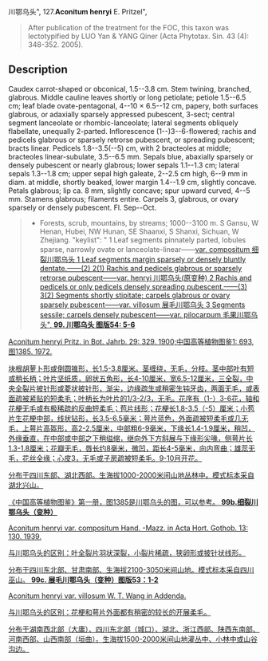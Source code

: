 川鄂乌头",
127.**Aconitum henryi** E. Pritzel",

> After publication of the treatment for the FOC, this taxon was lectotypified by LUO Yan &amp; YANG Qiner (Acta Phytotax. Sin. 43 (4): 348-352. 2005).

## Description
Caudex carrot-shaped or obconical, 1.5--3.8 cm. Stem twining, branched, glabrous. Middle cauline leaves shortly or long petiolate; petiole 1.5--6.5 cm; leaf blade ovate-pentagonal, 4--10 × 6.5--12 cm, papery, both surfaces glabrous, or adaxially sparsely appressed pubescent, 3-sect; central segment lanceolate or rhombic-lanceolate; lateral segments obliquely flabellate, unequally 2-parted. Inflorescence (1--)3--6-flowered; rachis and pedicels glabrous or sparsely retrorse pubescent, or spreading pubescent; bracts linear. Pedicels 1.8--3.5(--5) cm, with 2 bracteoles at middle; bracteoles linear-subulate, 3.5--6.5 mm. Sepals blue, abaxially sparsely or densely pubescent or nearly glabrous; lower sepals 1.1--1.3 cm; lateral sepals 1.3--1.8 cm; upper sepal high galeate, 2--2.5 cm high, 6--9 mm in diam. at middle, shortly beaked, lower margin 1.4--1.9 cm, slightly concave. Petals glabrous; lip ca. 8 mm, slightly concave; spur upward curved, 4--5 mm. Stamens glabrous; filaments entire. Carpels 3, glabrous, or ovary sparsely or densely pubescent. Fl. Sep--Oct.

> * Forests, scrub, mountains, by streams; 1000--3100 m. S Gansu, W Henan, Hubei, NW Hunan, SE Shaanxi, S Shanxi, Sichuan, W Zhejiang.
  "keylist": "
1 Leaf segments pinnately parted, lobules sparse, narrowly ovate or lanceolate-linear——<a href='/info/Aconitum henryi var. compositum?t=foc'>var. compositum 细裂川鄂乌头
1 Leaf segments margin sparsely or densely bluntly dentate.——(2)
2(1) Rachis and pedicels glabrous or sparsely retrorse pubescent——<a href='/info/Aconitum henryi var. henryi?t=foc'>var. henryi 川鄂乌头(原变种)
2 Rachis and pedicels or only pedicels densely spreading pubescent.——(3)
3(2) Segments shortly stipitate; carpels glabrous or ovary sparsely pubescent——<a href='/info/Aconitum henryi var. villosum?t=foc'>var. villosum 展毛川鄂乌头
3 Segments sessile; carpels densely pubescent——<a href='/info/Aconitum henryi var. pilocarpum?t=foc'>var. pilocarpum 毛果川鄂乌头",
**99. 川鄂乌头 图版54: 5-6**

Aconitum henryi Pritz. in Bot. Jahrb. 29: 329. 1900;中国高等植物图鉴1: 693, 图1385. 1972.

块根胡萝卜形或倒圆锥形，长1.5-3.8厘米。茎缠绕，无毛，分枝。茎中部叶有短或稍长柄；叶片坚纸质，卵状五角形，长4-10厘米，宽6.5-12厘米，三全裂，中央全裂片披针形或菱状披针形，渐尖，边缘疏生或稍密生钝牙齿，两面无毛，或表面疏被紧贴的短柔毛；叶柄长为叶片的1/3-2/3，无毛。花序有（1-）3-6花，轴和花梗无毛或有极稀疏的反曲短柔毛；苞片线形；花梗长1.8-3.5（-5）厘米；小苞片生花梗中部，线状钻形，长3.5-6.5毫米；萼片蓝色，外面疏被短柔毛或几无毛，上萼片高盔形，高2-2.5厘米，中部粗6-9毫米，下缘长1.4-1.9厘米，稍凹，外缘垂直，在中部或中部之下稍缢缩，继向外下方斜展与下缘形尖喙，侧萼片长1.3-1.8厘米；花瓣无毛，唇长约8毫米，微凹，距长4-5毫米，向内弯曲；雄蕊无毛，花丝全缘；心皮3，无毛或子房疏被短柔毛。9-10月开花。

分布于四川东部、湖北西部。生海拔1000-2000米间山地丛林中。模式标本采自湖北兴山。

《中国高等植物图鉴》第一册，图1385是川鄂乌头的图，可以参考。
**99b.细裂川鄂乌头（变种）**

Aconitum henryi var. compositum Hand. -Mazz. in Acta Hort. Gothob. 13: 130. 1939.

与川鄂乌头的区别：叶全裂片羽状深裂，小裂片稀疏，狭卵形或披针状线形。

分布于四川东北部、甘肃南部、生海拔2100-3050米间山地。模式标本采自四川巫山。
**99c. 展毛川鄂乌头（变种）图版53：1-2**

Aconitum henryi var. villosum W. T. Wang in Addenda.

与川鄂乌头的区别：花梗和萼片外面都有稍密的较长的开展柔毛。

分布于湖南西北部（大庸）、四川东北部（城口）、湖北、浙江西部、陕西东南部、河南西部、山西南部（垣曲）。生海拔1500-2000米间山地灌丛中、小林中或山谷沟边。
